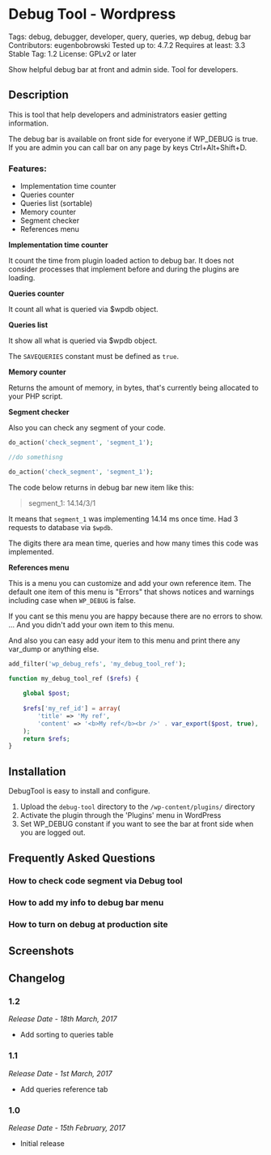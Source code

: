 # Debug Tool - Wordpress

Tags: debug, debugger, developer, query, queries, wp debug, debug bar
Contributors: eugenbobrowski
Tested up to: 4.7.2
Requires at least: 3.3
Stable Tag: 1.2
License: GPLv2 or later


Show helpful debug bar at front and admin side. Tool for developers.

## Description

This is tool that help developers and administrators easier getting information.

The debug bar is available on front side for everyone if WP_DEBUG is true. 
If you are admin you can call bar on any page by keys Ctrl+Alt+Shift+D.

  
### Features:
* Implementation time counter
* Queries counter
* Queries list (sortable)
* Memory counter
* Segment checker
* References menu 


**Implementation time counter**

It count the time from plugin loaded action to debug bar. 
It does not consider processes that implement before and during the plugins are loading.
  
**Queries counter**

It count all what is queried via $wpdb object.

**Queries list**

It show all what is queried via $wpdb object.

The `SAVEQUERIES` constant must be defined as `true`.

**Memory counter**

Returns the amount of memory, in bytes, that's currently being allocated to your PHP script.

**Segment checker**

Also you can check any segment of your code. 

```php
do_action('check_segment', 'segment_1');

//do somethisng

do_action('check_segment', 'segment_1');
```
The code below returns in debug bar new item like this:

> segment_1: 14.14/3/1

It means that `segment_1` was implementing 14.14 ms once time. Had 3 requests to database via `$wpdb`. 

The digits there ara mean time, queries and how many times this code was implemented.

**References menu**

This is a menu you can customize and add your own reference item. 
The default one item of this menu is "Errors" that shows notices and warnings including case when `WP_DEBUG` is false.

If you cant se this menu you are happy because there are no errors to show. ... And you didn't add your own item to this menu. 

And also you can easy add your item to this menu and print there any var_dump or anything else. 
 
```php
add_filter('wp_debug_refs', 'my_debug_tool_ref');

function my_debug_tool_ref ($refs) {
    
    global $post;
    
    $refs['my_ref_id'] = array(
        'title' => 'My ref',
        'content' => '<b>My ref</b><br />' . var_export($post, true),
    );
    return $refs;
}

```




## Installation

DebugTool is easy to install and configure.

1. Upload the `debug-tool` directory to the `/wp-content/plugins/` directory
2. Activate the plugin through the 'Plugins' menu in WordPress
3. Set WP_DEBUG constant if you want to see the bar at front side when you are logged out.


## Frequently Asked Questions

### How to check code segment via Debug tool

### How to add my info to debug bar menu

### How to turn on debug at production site


## Screenshots

## Changelog

### 1.2
*Release Date - 18th March, 2017*

* Add sorting to queries table

### 1.1
*Release Date - 1st March, 2017*

* Add queries reference tab

### 1.0
*Release Date - 15th February, 2017*

* Initial release
